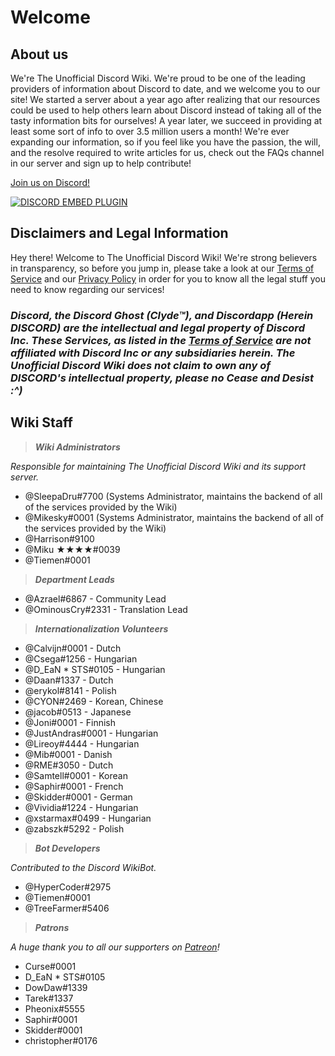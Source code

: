 <!-- TITLE: Home -->
<!-- SUBTITLE: Welcome to The Unofficial Discord Wiki! -->

# Welcome
## About us

We're The Unofficial Discord Wiki. We're proud to be one of the leading providers of information about Discord to date, and we welcome you to our site! We started a server about a year ago after realizing that our resources could be used to help others learn about Discord instead of taking all of the tasty information bits for ourselves! A year later, we succeed in providing at least some sort of info to over 3.5 million users a month! We're ever expanding our information, so if you feel like you have the passion, the will, and the resolve required to write articles for us, check out the FAQs channel in our server and sign up to help contribute!

[Join us on Discord!](https://discord.gg/ZRJ9Ghh)

<a href="https://discord.gg/ZRJ9Ghh">![DISCORD EMBED PLUGIN](https://discordapp.com/api/guilds/367460196148183040/widget.png?style=banner2)</a>

## Disclaimers and Legal Information
Hey there! Welcome to The Unofficial Discord Wiki! We're strong believers in transparency, so before you jump in, please take a look at our [Terms of Service](/terms) and our [Privacy Policy](/privacy) in order for you to know all the legal stuff you need to know regarding our services!

### ***Discord, the Discord Ghost (Clyde™), and Discordapp (Herein DISCORD) are the intellectual and legal property of Discord Inc. These Services, as listed in the [Terms of Service](/terms) are not affiliated with Discord Inc or any subsidiaries herein. The Unofficial Discord Wiki does not claim to own any of DISCORD's intellectual property, please no Cease and Desist :^)***

## Wiki Staff
> ***Wiki Administrators***

*Responsible for maintaining The Unofficial Discord Wiki and its support server.*
* @SleepaDru#7700 (Systems Administrator, maintains the backend of all of the services provided by the Wiki)
* @Mikesky#0001 (Systems Administrator, maintains the backend of all of the services provided by the Wiki)
* @Harrison#9100
* @Miku ★★★★#0039
* @Tiemen#0001

> ***Department Leads***

* @Azrael#6867 - Community Lead
* @OminousCry#2331 - Translation Lead

> ***Internationalization Volunteers***

* @Calvijn#0001 - Dutch
* @Csega#1256 - Hungarian
* @D_EaN * STS#0105 - Hungarian
* @Daan#1337 - Dutch
* @erykol#8141 - Polish
* @CYON#2469 - Korean, Chinese
* @jacob#0513 - Japanese
* @Joni#0001 - Finnish
* @JustAndras#0001 - Hungarian
* @Lireoy#4444 - Hungarian
* @Mib#0001 - Danish
* @RME#3050 - Dutch
* @Samtell#0001 - Korean
* @Saphir#0001 - French
* @Skidder#0001 - German
* @Vividia#1224 - Hungarian
* @xstarmax#0499 - Hungarian
* @zabszk#5292 - Polish

> ***Bot Developers***

*Contributed to the Discord WikiBot.*
* @HyperCoder#2975
* @Tiemen#0001
* @TreeFarmer#5406

> ***Patrons***

*A huge thank you to all our supporters on [Patreon](https://www.patreon.com/TheDiscordWiki)!*

* Curse#0001
* D_EaN * STS#0105
* DowDaw#1339
* Tarek#1337
* Pheonix#5555
* Saphir#0001
* Skidder#0001
* christopher#0176